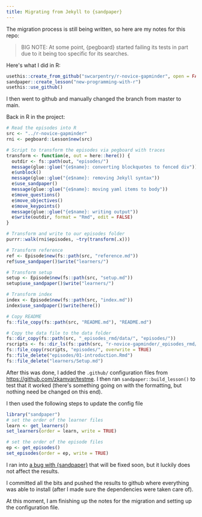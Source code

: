 ```yaml
---
title: Migrating from Jekyll to {sandpaper}
---
```


The migration process is still being written, so here are my notes for this repo:

> BIG NOTE: At some point, {pegboard} started failing its tests in part due to
> it being too specific for its searches. 

Here's what I did in R:

```r
usethis::create_from_github("swcarpentry/r-novice-gapminder", open = FALSE)
sandpaper::create_lesson("new-programming-with-r")
usethis::use_github()
```

I then went to github and manually changed the branch from master to main.

Back in R in the project:

```r
# Read the episodes into R
src <- "../r-novice-gapminder"
rni <- pegboard::Lesson$new(src)

# Script to transform the episodes via pegboard with traces
transform <- function(e, out = here::here()) { 
  outdir <- fs::path(out, "episodes/") 
  message(glue::glue("{e$name}: converting blockquotes to fenced div")) 
  e$unblock() 
  message(glue::glue("{e$name}: removing Jekyll syntax")) 
  e$use_sandpaper() 
  message(glue::glue("{e$name}: moving yaml items to body")) 
  e$move_questions() 
  e$move_objectives() 
  e$move_keypoints() 
  message(glue::glue("{e$name}: writing output")) 
  e$write(outdir, format = "Rmd", edit = FALSE) 
}

# Transform and write to our episodes folder
purrr::walk(rni$episodes, ~try(transform(.x)))

# Transform reference
ref <- Episode$new(fs::path(src, "reference.md"))
ref$use_sandpaper()$write("learners/")

# Transform setup 
setup <- Episode$new(fs::path(src, "setup.md"))
setup$use_sandpaper()$write("learners/")

# Transform index 
index <- Episode$new(fs::path(src, "index.md"))
index$use_sandpaper()$write(here())

# Copy README
fs::file_copy(fs::path(src, "README.md"), "README.md")

# Copy the data file to the data folder
fs::dir_copy(fs::path(src, "_episodes_rmd/data/", "episodes/"))
rscripts <- fs::dir_ls(fs::path(src, "r-novice-gapminder/_episodes_rmd/"), glob = "*.R") 
fs::file_copy(rscripts, "episodes/", overwrite = TRUE)
fs::file_delete("episodes/01-introduction.Rmd")
fs::file_delete("learners/Setup.md")
```

After this was done, I added the `.github/` configuration files from https://github.com/zkamvar/testme. I then ran `sandpaper::build_lesson()` to test that it worked (there's something going on with the formatting, but nothing need be changed on this end). 

I then used the following steps to update the config file


```r
library("sandpaper")
# set the order of the learner files
learn <- get_learners()
set_learners(order = learn, write = TRUE)

# set the order of the episode files
ep <- get_episodes()
set_episodes(order = ep, write = TRUE)
```

I ran into [a bug with {sandpaper}](https://github.com/carpentries/sandpaper/issues/53) that will be fixed soon, but it luckily does not affect the results.

I committed all the bits and pushed the results to github where everything was able to install (after I made sure the dependencies were taken care of). 

At this moment, I am finishing up the notes for the migration and setting up the configuration file.
